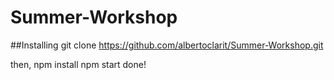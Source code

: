 # Summer-Workshop

##Installing
git clone https://github.com/albertoclarit/Summer-Workshop.git

then,
npm install
npm start
done!
